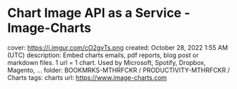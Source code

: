 # Chart Image API as a Service - Image-Charts

cover: https://i.imgur.com/cO2gvTs.png
created: October 28, 2022 1:55 AM (UTC)
description: Embed charts emails, pdf reports, blog post or markdown files. 1 url = 1 chart. Used by Microsoft, Spotify, Dropbox, Magento, ...
folder: BOOKMRKS-MTHRFCKR / PRODUCTIVITY-MTHRFCKR / Charts
tags: charts
url: https://www.image-charts.com